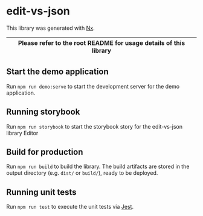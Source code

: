 # edit-vs-json

This library was generated with [Nx](https://nx.dev).

| Please refer to the root README for usage details of this library |
|-------------------------------------------------------------------|


## Start the demo application

Run `npm run demo:serve` to start the development server for the demo application.

## Running storybook

Run `npm run storybook` to start the storybook story for the edit-vs-json library Editor

## Build for production

Run `npm run build` to build the library. The build artifacts are stored in the output directory (e.g. `dist/` or `build/`), ready to be deployed.

## Running unit tests

Run `npm run test` to execute the unit tests via [Jest](https://jestjs.io).

